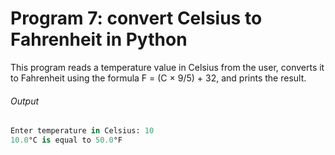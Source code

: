 # Program 7: convert Celsius to Fahrenheit in Python

This program reads a temperature value in Celsius from the user,
converts it to Fahrenheit using the formula F = (C × 9/5) + 32,
and prints the result.

###### Output
```python
Enter temperature in Celsius: 10
10.0°C is equal to 50.0°F
```